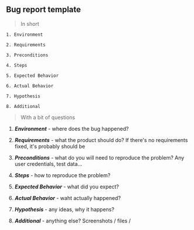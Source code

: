 ## Bug report template

> In short
```
1. Environment

2. Requirements

3. Preconditions

4. Steps

5. Expected Behavior

6. Actual Behavior

7. Hypothesis

8. Additional

```

> With a bit of questions

1. ***Environment***  - where does the bug happened?

2. ***Requirements*** - what the product should do? 
If there's no requirements fixed, it's probably should be

3. ***Preconditions*** - what do you will need to reproduce the problem?
Any user credentials, test data...

4. ***Steps*** - how to reproduce the problem?

5. ***Expected Behavior*** - what did you expect?

6. ***Actual Behavior*** - waht actually happened?

7. ***Hypothesis*** - any ideas, why it happens?

8. ***Additional***  - anything else?
Screenshots / files / 


